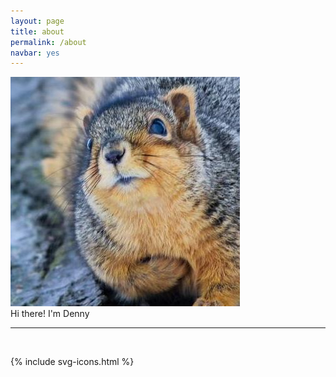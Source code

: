 ```yaml
---
layout: page
title: about
permalink: /about
navbar: yes
---
```


<img class="col one right" src="/img/squirrel.jpg">

<br/>
Hi there! I'm Denny

<br/>
<hr/>
<br/>
<span class="contacticon center">

  {% include svg-icons.html %}

</span>

<div class="col three caption">
	<!-- You can even add a little note about which of these is the best way to reach you. -->
</div>


